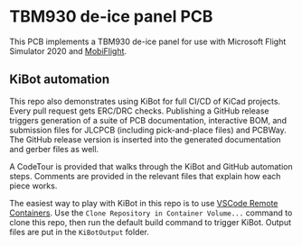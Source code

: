 # TBM930 de-ice panel PCB

This PCB implements a TBM930 de-ice panel for use with Microsoft Flight Simulator
2020 and [MobiFlight](http://www.mobiflight.com/).

## KiBot automation

This repo also demonstrates using KiBot for full CI/CD of KiCad projects. Every pull request gets ERC/DRC checks. Publishing a GitHub release
triggers generation of a suite of PCB documentation, interactive BOM, and submission files for JLCPCB (including pick-and-place files) and PCBWay.
The GitHub release version is inserted into the generated documentation and gerber files as well.

A CodeTour is provided that walks through the KiBot and GitHub automation steps. Comments are provided in the relevant files that explain
how each piece works.

The easiest way to play with KiBot in this repo is to use
[VSCode Remote Containers](https://marketplace.visualstudio.com/items?itemName=ms-vscode-remote.remote-containers).
Use the `Clone Repository in Container Volume...` command to clone this repo, then run the default build command
to trigger KiBot. Output files are put in the `KiBotOutput` folder.
